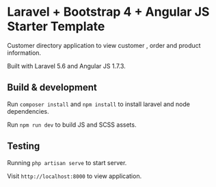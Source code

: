 # Laravel + Bootstrap 4 + Angular JS Starter Template

Customer directory application to view customer , order and product information.

Built with Laravel 5.6 and Angular JS 1.7.3.

## Build & development

Run `composer install` and `npm install` to install laravel and node dependencies.

Run `npm run dev` to build JS and SCSS assets.

## Testing

Running `php artisan serve` to start server.

Visit `http://localhost:8000` to view application.


